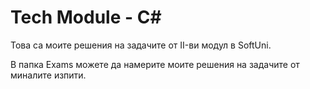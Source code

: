 # Tech Module - C#

Това са моите решения на задачите от II-ви модул в SoftUni.

В папка Exams можете да намерите моите решения на задачите от миналите изпити.
